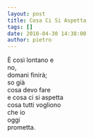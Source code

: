 ```yaml
---
layout: post
title: Cosa Ci Si Aspetta
tags: []
date: 2010-04-30 14:38:00
author: pietro
---
```

È così lontano e<br/>no,<br/>domani finirà;<br/>so già<br/>cosa devo fare<br/>e cosa ci si aspetta<br/>cosa tutti vogliono<br/>che io<br/>oggi<br/>prometta.
